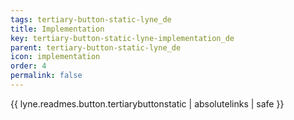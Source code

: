 ```yaml
---
tags: tertiary-button-static-lyne_de
title: Implementation
key: tertiary-button-static-lyne-implementation_de
parent: tertiary-button-static-lyne_de
icon: implementation
order: 4
permalink: false  
---
```

{{ lyne.readmes.button.tertiarybuttonstatic | absolutelinks | safe }}


